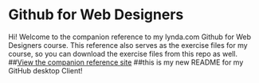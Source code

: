 Github for Web Designers
========================

Hi! Welcome to the companion reference to my lynda.com Github for Web Designers course. This reference also serves as the exercise files for my course, so you can download the exercise files from this repo as well.
##[View the companion reference site](http://simpleprimate.com/github-for-web-designers/)
##this is my new README for my GitHub desktop Client!
